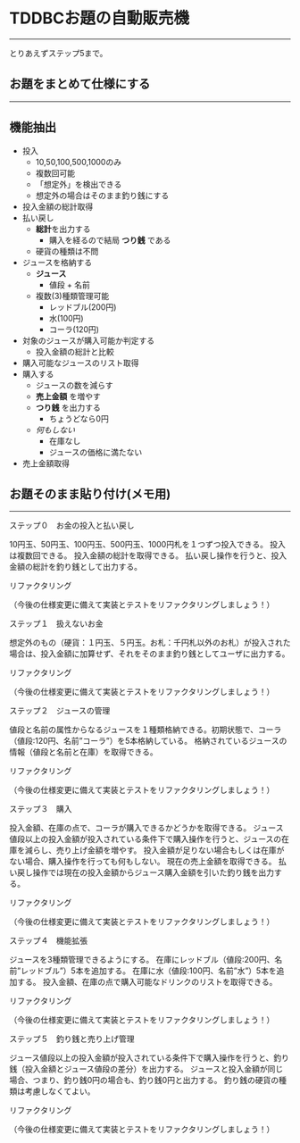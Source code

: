 TDDBCお題の自動販売機
=====================
-------------------------------

とりあえずステップ5まで。

お題をまとめて仕様にする
------------------------
-------------------------------

## 機能抽出

* 投入
   * 10,50,100,500,1000のみ
   * 複数回可能
   * 「想定外」を検出できる
   * 想定外の場合はそのまま釣り銭にする
* 投入金額の総計取得
* 払い戻し
   * **総計**を出力する
      * 購入を経るので結局 **つり銭** である
   * 硬貨の種類は不問
* ジュースを格納する
	* **ジュース**
	   * 値段 + 名前
   * 複数(3)種類管理可能
      * レッドブル(200円)
	  * 水(100円)
	  * コーラ(120円)
* 対象のジュースが購入可能か判定する
    * 投入金額の総計と比較
* 購入可能なジュースのリスト取得
* 購入する
    * ジュースの数を減らす
	* **売上金額** を増やす
	* **つり銭** を出力する
	   * ちょうどなら0円
	* *何もしない*
		* 在庫なし
		* ジュースの価格に満たない
* 売上金額取得



お題そのまま貼り付け(メモ用)
-------------------------------
-------------------------------

ステップ０　お金の投入と払い戻し

10円玉、50円玉、100円玉、500円玉、1000円札を１つずつ投入できる。
投入は複数回できる。
投入金額の総計を取得できる。
払い戻し操作を行うと、投入金額の総計を釣り銭として出力する。

リファクタリング

（今後の仕様変更に備えて実装とテストをリファクタリングしましょう！）

ステップ１　扱えないお金

想定外のもの（硬貨：１円玉、５円玉。お札：千円札以外のお札）が投入された場合は、投入金額に加算せず、それをそのまま釣り銭としてユーザに出力する。

リファクタリング

（今後の仕様変更に備えて実装とテストをリファクタリングしましょう！）

ステップ２　ジュースの管理

値段と名前の属性からなるジュースを１種類格納できる。初期状態で、コーラ（値段:120円、名前”コーラ”）を5本格納している。
格納されているジュースの情報（値段と名前と在庫）を取得できる。

リファクタリング

（今後の仕様変更に備えて実装とテストをリファクタリングしましょう！）

ステップ３　購入

投入金額、在庫の点で、コーラが購入できるかどうかを取得できる。
ジュース値段以上の投入金額が投入されている条件下で購入操作を行うと、ジュースの在庫を減らし、売り上げ金額を増やす。
投入金額が足りない場合もしくは在庫がない場合、購入操作を行っても何もしない。
現在の売上金額を取得できる。
払い戻し操作では現在の投入金額からジュース購入金額を引いた釣り銭を出力する。

リファクタリング

（今後の仕様変更に備えて実装とテストをリファクタリングしましょう！）

ステップ４　機能拡張

ジュースを3種類管理できるようにする。
在庫にレッドブル（値段:200円、名前”レッドブル”）5本を追加する。
在庫に水（値段:100円、名前”水”）5本を追加する。
投入金額、在庫の点で購入可能なドリンクのリストを取得できる。

リファクタリング

（今後の仕様変更に備えて実装とテストをリファクタリングしましょう！）

ステップ５　釣り銭と売り上げ管理

ジュース値段以上の投入金額が投入されている条件下で購入操作を行うと、釣り銭（投入金額とジュース値段の差分）を出力する。
ジュースと投入金額が同じ場合、つまり、釣り銭0円の場合も、釣り銭0円と出力する。
釣り銭の硬貨の種類は考慮しなくてよい。

リファクタリング

（今後の仕様変更に備えて実装とテストをリファクタリングしましょう！）


